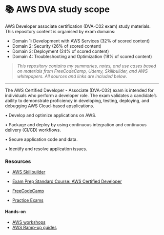 # 📚 AWS DVA study scope

AWS Developer associate certification (DVA-C02 exam) study materials.
This repository content is organised by exam domains: 
- Domain 1: Development with AWS Services (32% of scored content) 
- Domain 2: Security (26% of scored content) 
- Domain 3: Deployment (24% of scored content) 
- Domain 4: Troubleshooting and Optimization (18% of scored content)

>_This repository contains my summaries, notes, and use cases based on materials from FreeCodeCamp, Udemy, Skillbuilder, and AWS whitepapers. All sources and links are included below_.

***

The AWS Certified Developer - Associate (DVA-C02) exam is intended for individuals who perform a developer role. The exam validates a candidate’s ability to demonstrate proficiency in developing, testing, deploying, and debugging AWS Cloud-based apsplications.

• Develop and optimize applications on AWS.&#x20;

• Package and deploy by using continuous integration and continuous delivery (CI/CD) workflows.&#x20;

• Secure application code and data.&#x20;

• Identify and resolve application issues.

### Resources

* [AWS Skillbuilder](https://explore.skillbuilder.aws/learn/signin)
* [Exam Prep Standard Course: AWS Certified Developer ](https://explore.skillbuilder.aws/learn/course/internal/view/elearning/14724/exam-prep-standard-course-aws-certified-developer-associate-dva-c02) 

* [FreeCodeCamp](https://www.youtube.com/watch?v=TTcyhhH2FWE\&t=2146s)
* [Practice Exams](https://portal.tutorialsdojo.com/courses/aws-certified-developer-associate-practice-exams/)

#### Hands-on

* [AWS workshops](https://awsworkshop.io/)
* [AWS Ramp-up guides](https://aws.amazon.com/training/ramp-up-guides/)

